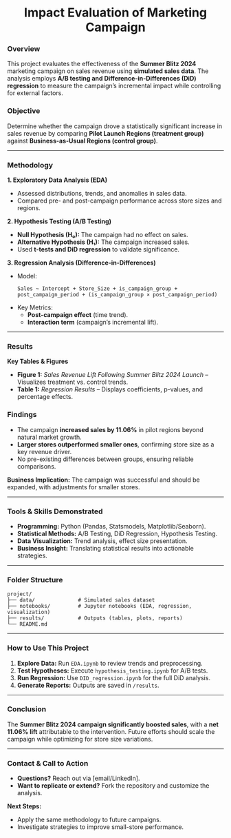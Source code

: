 <h1 align='center'> Impact Evaluation of Marketing Campaign </h1>

### **Overview**  
This project evaluates the effectiveness of the **Summer Blitz 2024** marketing campaign on sales revenue using **simulated sales data**. The analysis employs **A/B testing and Difference-in-Differences (DiD) regression** to measure the campaign’s incremental impact while controlling for external factors.  

### **Objective**  
Determine whether the campaign drove a statistically significant increase in sales revenue by comparing **Pilot Launch Regions (treatment group)** against **Business-as-Usual Regions (control group)**.  

---  

### **Methodology**  

**1. Exploratory Data Analysis (EDA)**  
- Assessed distributions, trends, and anomalies in sales data.  
- Compared pre- and post-campaign performance across store sizes and regions.  

**2. Hypothesis Testing (A/B Testing)**  
- **Null Hypothesis (H₀):** The campaign had no effect on sales.  
- **Alternative Hypothesis (H₁):** The campaign increased sales.  
- Used **t-tests and DiD regression** to validate significance.  

**3. Regression Analysis (Difference-in-Differences)**  
- Model:  
  ```  
  Sales ~ Intercept + Store_Size + is_campaign_group + post_campaign_period + (is_campaign_group × post_campaign_period)  
  ```  
- Key Metrics:  
  - **Post-campaign effect** (time trend).  
  - **Interaction term** (campaign’s incremental lift).  

---  

### **Results**  

**Key Tables & Figures**  
- **Figure 1:** *Sales Revenue Lift Following Summer Blitz 2024 Launch* – Visualizes treatment vs. control trends.  
- **Table 1:** *Regression Results* – Displays coefficients, p-values, and percentage effects.  

### **Findings**  

- The campaign **increased sales by 11.06%** in pilot regions beyond natural market growth.  
- **Larger stores outperformed smaller ones**, confirming store size as a key revenue driver.  
- No pre-existing differences between groups, ensuring reliable comparisons.  

**Business Implication:** The campaign was successful and should be expanded, with adjustments for smaller stores.  

---  

### **Tools & Skills Demonstrated**  
- **Programming:** Python (Pandas, Statsmodels, Matplotlib/Seaborn).  
- **Statistical Methods:** A/B Testing, DiD Regression, Hypothesis Testing.  
- **Data Visualization:** Trend analysis, effect size presentation.  
- **Business Insight:** Translating statistical results into actionable strategies.  

---  

### **Folder Structure**  
```  
project/  
├── data/              # Simulated sales dataset  
├── notebooks/         # Jupyter notebooks (EDA, regression, visualization)  
├── results/           # Outputs (tables, plots, reports)  
└── README.md  
```  

---  

### **How to Use This Project**  
1. **Explore Data:** Run `EDA.ipynb` to review trends and preprocessing.  
2. **Test Hypotheses:** Execute `hypothesis_testing.ipynb` for A/B tests.  
3. **Run Regression:** Use `DID_regression.ipynb` for the full DiD analysis.  
4. **Generate Reports:** Outputs are saved in `/results`.  

---  

### **Conclusion**  
The **Summer Blitz 2024 campaign significantly boosted sales**, with a **net 11.06% lift** attributable to the intervention. Future efforts should scale the campaign while optimizing for store size variations.  

---  

### **Contact & Call to Action**  
- **Questions?** Reach out via [email/LinkedIn].  
- **Want to replicate or extend?** Fork the repository and customize the analysis.  

**Next Steps:**  
- Apply the same methodology to future campaigns.  
- Investigate strategies to improve small-store performance.  

